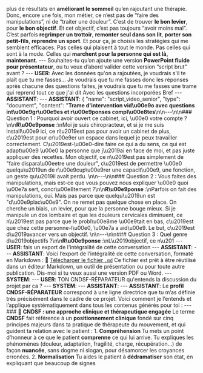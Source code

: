 plus de résultats en **améliorant le sommeil** qu’en rajoutant une thérapie. Donc, encore une fois, mon métier, ce n’est pas de “faire des manipulations”, ni de “traiter une douleur”. C’est de trouver **le bon levier**, pour **le bon objectif**. Et cet objectif, c’est pas toujours “avoir moins mal”. C’est parfois **regrimper un trottoir**, **remonter seul dans son lit**, **porter son petit-fils**, **reprendre un sport**. Et pour ça, je choisis les stratégies qui me semblent efficaces. Pas celles qui plaisent à tout le monde. Pas celles qui sont à la mode. Celles qui **marchent pour la personne qui est là, maintenant**. --- Souhaites-tu qu’on ajoute une version **PowerPoint fluide pour présentateur**, ou tu veux d’abord valider cette version “script brut” avant ? --- **USER**: Avec les données qu'on a rajoutées, je voudrais s'il te plaît que tu me fasses... Je voudrais que tu me fasses donc les réponses après chacune des questions faites, je voudrais que tu me fasses une trame qui reprend tout ce que j'ai dit Avec les questions incorporées Bref --- **ASSISTANT**: --- **ASSISTANT**: { "name": "script_video_senior", "type": "document", "content": "**Trame d'intervention vid\u00e9o avec questions int\u00e9gr\u00e9es et r\u00e9ponses compl\u00e8tes**\n\n---\n\n### Question 1 : Pourquoi avoir ouvert ce cabinet, ici, \u00e0 votre compte ?\n\n**R\u00e9ponse** :\nMoi je suis chiropracteur, et si je me suis install\u00e9 ici, ce n\u2019est pas pour avoir un cabinet de plus, c\u2019est pour cr\u00e9er un espace dans lequel je peux travailler correctement. C\u2019est-\u00e0-dire faire ce qui a du sens, ce qui est adapt\u00e9 \u00e0 la personne que j\u2019ai en face de moi, et pas juste appliquer des recettes. Mon objectif, ce n\u2019est pas simplement de \"faire dispara\u00eetre une douleur\", c\u2019est de permettre \u00e0 quelqu\u2019un de r\u00e9cup\u00e9rer une capacit\u00e9, une fonction, un geste qu\u2019il avait perdu. \n\n---\n\n### Question 2 : Vous faites des manipulations, mais est-ce que vous pouvez nous expliquer \u00e0 quoi \u00e7a sert, concr\u00e8tement ?\n\n**R\u00e9ponse** :\nParfois on fait des manipulations, oui. Mais pas parce que quelqu\u2019un est \"d\u00e9plac\u00e9\". On ne remet pas quelque chose en place. On cherche un biais, un levier, pour que la personne bouge mieux. Si je manipule un dos lombaire et que les douleurs cervicales diminuent, ce n\u2019est pas parce que le probl\u00e8me \u00e9tait en bas, c\u2019est que chez cette personne-l\u00e0, \u00e7a a aid\u00e9. Le but, c\u2019est d\u2019avancer vers un objectif. \n\n---\n\n### Question 3 : Quel genre d\u2019objectifs ?\n\n**R\u00e9ponse** :\nL\u2019objectif, ce n\u201 --- **USER**: fais un export de l'intégralité de cette conversation --- **ASSISTANT**: --- **ASSISTANT**: Voici l’export de l’intégralité de cette conversation, formaté en Markdown : 📄 [Télécharger le fichier `.md`](sandbox:/mnt/data/Export_Conversation_ThomasRobineau_ScriptSeniors.md) Ce fichier est prêt à être réutilisé dans un éditeur Markdown, un outil de présentation ou pour toute autre publication. Dis-moi si tu veux aussi une version PDF ou Word. --- **SYSTEM**: --- **USER**: TON CNDSF-RÉPARATEUR qu'entends la discussion du projet par ca ? --- **SYSTEM**: --- **ASSISTANT**: --- **ASSISTANT**: Le **profil CNDSF-RÉPARATEUR** correspond à une ligne directrice que tu m’as définie très précisément dans le cadre de ce projet. Voici comment je l’entends et l’applique systématiquement dans tous les contenus générés pour toi : --- ### 🎯 **CNDSF : une approche clinique et thérapeutique engagée** Le terme **CNDSF** fait référence à un **positionnement clinique** fondé sur cinq principes majeurs dans ta pratique de thérapeute du mouvement, et qui guident ta relation avec le patient : 1. **Compréhension** Tu mets un point d'honneur à ce que le patient **comprenne** ce qui lui arrive. Tu expliques les phénomènes (douleur, adaptation, fragilité, charge, récupération…) de façon **nuancée**, sans dogme ni slogan, pour désamorcer les croyances erronées. 2. **Normalisation** Tu aides le patient à **dédramatiser** son état, en expliquant que beaucoup de signes